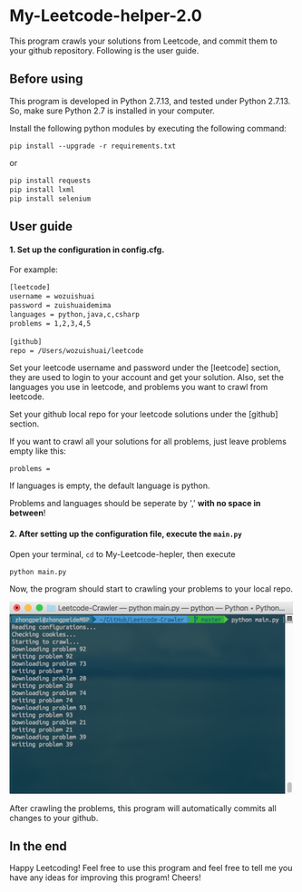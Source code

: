 # My-Leetcode-helper-2.0
This program crawls your solutions from Leetcode, and commit them to your github repository.
Following is the user guide.


## Before using
This program is developed in Python 2.7.13, and tested under Python 2.7.13. So, make sure Python 2.7 is installed in your computer.

Install the following python modules by executing the following command:
```shell
pip install --upgrade -r requirements.txt
```
or
```shell
pip install requests
pip install lxml
pip install selenium
```

## User guide
#### 1. Set up the configuration in config.cfg. 
For example:
```
[leetcode]
username = wozuishuai
password = zuishuaidemima
languages = python,java,c,csharp
problems = 1,2,3,4,5

[github]
repo = /Users/wozuishuai/leetcode
```
Set your leetcode username and password under the [leetcode] section, they are used to login to your account and get your solution. Also, set the languages you use in leetcode, and problems you want to crawl from leetcode.

Set your github local repo for your leetcode solutions under the [github] section.

If you want to crawl all your solutions for all problems, just leave problems empty like this:
```
problems =
```
If languages is empty, the default language is python.

Problems and languages should be seperate by ',' **with no space in between**!

#### 2. After setting up the configuration file, execute the ```main.py```
Open your terminal, ```cd``` to My-Leetcode-hepler, then execute
```
python main.py
```
Now, the program should start to crawling your problems to your local repo.

<img src="https://github.com/zhongpei0820/My-Leetcode-helper-2.0/blob/master/screenshots/execution_screenshot.png" width="500">

After crawling the problems, this program will automatically commits all changes to your github.

## In the end

Happy Leetcoding! Feel free to use this program and feel free to tell me you have any ideas for improving this program!
Cheers!





